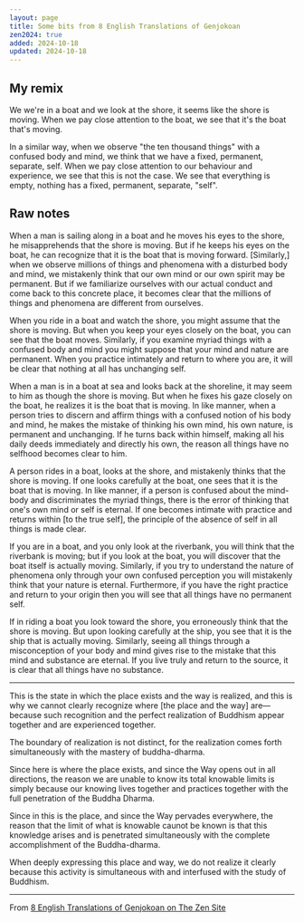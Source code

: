 ```yaml
---
layout: page
title: Some bits from 8 English Translations of Genjokoan
zen2024: true
added: 2024-10-18
updated: 2024-10-18
---
```


## My remix

We we're in a boat and we look at the shore, it seems like the shore is moving. When we pay close attention to the boat, we see that it's the boat that's moving.

In a similar way, when we observe "the ten thousand things" with a confused body and mind, we think that we have a fixed, permanent, separate, self. When we pay close attention to our behaviour and experience, we see that this is not the case. We see that everything is empty, nothing has a fixed, permanent, separate, "self".

## Raw notes

When a man is sailing along in a boat and he moves his eyes to the shore, he misapprehends that the shore is moving. But if he keeps his eyes on the boat, he can recognize that it is the boat that is moving forward. [Similarly,] when we observe millions of things and phenomena with a disturbed body and mind, we mistakenly think that our own mind or our own spirit may be permanent. But if we familiarize ourselves with our actual conduct and come back to this concrete place, it becomes clear that the millions of things and phenomena are different from ourselves. 

When you ride in a boat and watch the shore, you might assume that the shore is moving. But when you keep your eyes closely on the boat, you can see that the boat moves. Similarly, if you examine myriad things with a confused body and mind you might suppose that your mind and nature are permanent. When you practice intimately and return to where you are, it will be clear that nothing at all has unchanging self.

When a man is in a boat at sea and looks back at the shoreline, it may seem to him as though the shore is moving. But when he fixes his gaze closely on the boat, he realizes it is the boat that is moving. In like manner, when a person tries to discern and affirm things with a confused notion of his body and mind, he makes the mistake of thinking his own mind, his own nature, is permanent and unchanging. If he turns back within himself, making all his daily deeds immediately and directly his own, the reason all things have no selfhood becomes clear to him. 

A person rides in a boat, looks at the shore, and mistakenly thinks that the shore is moving. If one looks carefully at the boat, one sees that it is the boat that is moving. In like manner, if a person is confused about the mind-body and discriminates the myriad things, there is the error of thinking that one's own mind or self is eternal. If one becomes intimate with practice and returns within [to the true self], the principle of the absence of self in all things is made clear. 

If you are in a boat, and you only look at the riverbank, you will think that the riverbank is moving; but if you look at the boat, you will discover that the boat itself is actually moving. Similarly, if you try to understand the nature of phenomena only through your own confused perception you will mistakenly think that your nature is eternal. Furthermore, if you have the right practice and return to your origin then you will see that all things have no permanent self. 

If in riding a boat you look toward the shore, you erroneously think that the shore is moving. But upon looking carefully at the ship, you see that it is the ship that is actually moving. Similarly, seeing all things through a misconception of your body and mind gives rise to the mistake that this mind and substance are eternal. If you live truly and return to the source, it is clear that all things have no substance. 

---

This is the state in which the place exists and the way is realized, and this is why we cannot clearly recognize where [the place and the way] are—because such recognition and the perfect realization of Buddhism appear together and are experienced together.

The boundary of realization is not distinct, for the realization comes forth simultaneously with the mastery of buddha-dharma.

Since here is where the place exists, and since the Way opens out in all directions, the reason we are unable to know its total knowable limits is simply because our knowing lives together and practices together with the full penetration of the Buddha Dharma. 

Since in this is the place, and since the Way pervades everywhere, the reason that the limit of what is knowable caunot be known is that this knowledge arises and is penetrated simultaneously with the complete accomplishment of the Buddha-dharma.

When deeply expressing this place and way, we do not realize it clearly because this activity is simultaneous with and interfused with the study of Buddhism. 

---

From [8 English Translations of Genjokoan on The Zen Site](https://www.thezensite.com/ZenTeachings/Dogen_Teachings/GenjoKoan8.htm)